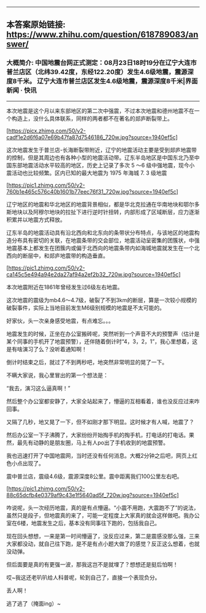 ----------------------------------------
## 本答案原始链接: https://www.zhihu.com/question/618789083/answer/
### 大概简介: 中国地震台网正式测定：08月23日18时19分在辽宁大连市普兰店区（北纬39.42度，东经122.20度）发生4.6级地震，震源深度8千米。 辽宁大连市普兰店区发生4.6级地震，震源深度8千米|界面新闻 · 快讯
----------------------------------------
本次地震是这个月以来东部地区的第二次中强震，不过本次地震和德州地震不在一个构造上，没什么具体联系，同样的两者都不在著名的郯庐断裂带上。

[https://picx.zhimg.com/50/v2-cadf1e2d6f6a07e69b47fa87d7546186_720w.jpg?source=1940ef5c]

这次地震发生于普兰店-长海断裂带附近，辽宁的地震活动主要是受到郯庐地震带的控制，但是其周边也有各种小型的地震活动带。辽东半岛地区是中国东北乃至中国东部地震活动水平较高的地区，历史上记录了多次 5 ～6 级中强地震，现今小震活动也比较频繁。区内已知的最大地震为 1975 年海城 7. 3 级地震

[https://pic1.zhimg.com/50/v2-760b1e465c576c40b1601b77eec76f31_720w.jpg?source=1940ef5c]

辽宁地区的地震和华北地区的地震背景相似，都是华北克拉通在华南地块和鄂尔多斯地块以及阿穆尔地块的拉扯下进行逆时针扭转，内部形成了区域断层，应力逐渐积累并以地震方式释放。

辽东半岛的地震活动具有沿北西向和北东向的条带状分布特点，与该地区的地震构造分布具有密切的关联，在地震条带的交会部位，地震活动呈密集的团簇状，中强地震基本上都发生在团簇内或偏于北西向的地震条带内如海城地震就发生在一个北西向的断层中，和郯庐地震带的构造垂直。

[https://pic1.zhimg.com/50/v2-ca145c5e494a94e2da27af94a2ef2b32_720w.jpg?source=1940ef5c]

本次地震附近在1861年曾经发生过6级左右地震。

这次地震的震级为mb4.6～4.7级，破裂了不到3km的断层，算是一次较小规模的破裂事件，实际上当地目前发生M6级别规模的地震是不太可能的。

好家伙，头一次亲身感受地震，有点难忘。。。

地震发生的时候，正坐在办公室搬砖呢，突然听到一个声音不大的预警声（估计是某个同事的手机开了地震预警），还伴随着倒计时“4，3，2，1”，我心里想着，这是有啥演习了么？没听着通知啊！

倒计时结束之后，就过了不到两秒吧，地突然非常明显的晃了一下。

不瞒大家说，我心里冒出的第一个想法是：


“我去，演习这么逼真啊！”

然后整个办公室都安静了，大家全站起来了，懵逼的互相看着，谁也没反应过来咋回事。

又隔了几秒，地又晃了一下，但不如刚才那下明显。这时候才有人喊，地震了？

然后办公室一下子沸腾了，大家纷纷开始掏手机的掏手机，打电话的打电话。果然，最先有动静的是朋友圈，马上有人po出了手机收到的地震预警。

我也迅速打开了中国地震网，当时还没有任何消息。大概2分钟之后吧，网页上红色小点出现了。

震中普兰店，震级4.6级，震源深度8公里。震中距离我们100公里左右吧。

[https://pic1.zhimg.com/50/v2-88c65dcfb4e0379af9c43e1f5640ad5f_720w.jpg?source=1940ef5c]

咋说呢，头一次经历地震，真的是有点懵逼。“小震不用跑，大震跑不了”的说法，虽然只是段子，但地震真的来了，可能一定程度上大家真的就会这样做吧。我办公室在6楼，地震发生之后，基本没有同事往下跑的，包括我自己。

现在回头想想，一来是第一时间懵逼了，没反应过来，第二是震感没那么强，三来大家都没动，就自己往下跑，是不是有点小题大做了的感觉？反正这么想着，也就没动弹。

但后面要是真的有更强一波，那我这岂不是就埋了？想想还是挺后怕啊！

哎~我这还老叭叭给人科普呢，轮到自己了，直接一个表现负分。

丢人啊！

逃了逃了（掩面ing）~
